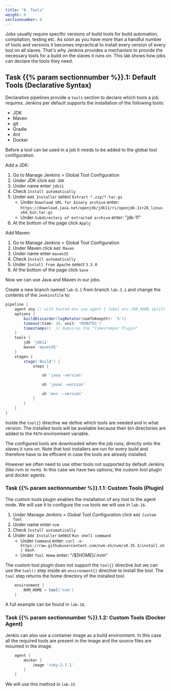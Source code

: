 ```yaml
---
title: "8. Tools"
weight: 8
sectionnumber: 8
---
```


Jobs usually require specific versions of build tools for build automation, compilation, testing etc.
As soon as you have more than a handful number of tools and versions it becomes impractical to install every version of every tool on all slaves.
That's why Jenkins provides a mechanism to provide the necessary tools for a build on the slaves it runs on.
This lab shows how jobs can declare the tools they need.


## Task {{% param sectionnumber %}}.1: Default Tools (Declarative Syntax)


Declarative pipelines provide a ``tools`` section to declare which
tools a job requires. Jenkins per default supports the installation of the following tools:

* JDK
* Maven
* git
* Gradle
* Ant
* Docker

Before a tool can be used in a job it needs to be added to the global tool configuration.

Add a JDK:

1. Go to Manage Jenkins > Global Tool Configuration
1. Under JDK click `Add JDK`
1. Under name enter `jdk11`
1. Check `Install automatically`
1. Under `Add Installer` select `Extract *.zip/*.tar.gz`
    * Under `Download URL for binary archive` enter: `https://download.java.net/openjdk/jdk11/ri/openjdk-11+28_linux-x64_bin.tar.gz`
    * Under `Subdirectory of extracted archive` enter: "jdk-11"
1. At the bottom of the page click `Apply`

Add Maven:

1. Go to Manage Jenkins > Global Tool Configuration
1. Under Maven click `Add Maven`
1. Under name enter `maven35`
1. Check `Install automatically`
1. Under `Install from Apache` select `3.5.0`
1. At the bottom of the page click `Save`

Now we can use Java and Maven in our jobs.

Create a new branch named ``lab-8.1`` from branch ``lab-3.1`` and change the contents of the ``Jenkinsfile`` to:

```groovy
pipeline {
    agent any // with hosted env use agent { label env.JOB_NAME.split('/')[0] }
    options {
        buildDiscarder(logRotator(numToKeepStr: '5'))
        timeout(time: 10, unit: 'MINUTES')
        timestamps()  // Requires the "Timestamper Plugin"
    }
    tools {
        jdk 'jdk11'
        maven 'maven35'
    }
    stages {
        stage('Build') {
            steps {

                sh 'java -version'

                sh 'javac -version'

                sh 'mvn --version'
            }
        }
    }
}
```

Inside the `tool{}` directive we define which tools are needed and in what version. The installed tools will be available because their bin directories are added to the ``PATH`` environment variable.

The configured tools are downloaded when the job runs, directly onto the slaves it runs on.
Note that tool installers are run for every build and therefore have to be efficient in case the tools are already installed.

However we often need to use other tools not supported by default Jenkins (like rvm or nvm). In this case we have two options; the custom tool plugin and docker agents.


### Task {{% param sectionnumber %}}.1.1: Custom Tools (Plugin)

The custom tools plugin enables the installation of any tool to the agent node. We will use it to configure the `nvm` tools we will use in `lab-16`.

1. Under Manage Jenkins > Global Tool Configuration click `Add Custom Tool`
2. Under name enter `nvm`
3. Check `Install automatically`
4. Under `Add Installer` select `Run shell command`
    * Under `Command` enter: `curl -o- https://raw.githubusercontent.com/nvm-sh/nvm/v0.35.3/install.sh | bash`
    * Under `Tool Home` enter: "/${HOME}/.nvm"

The custom tool plugin does not support the `tool{}` directive but we can use the `tool()` step inside an `environment{}` directive to install the tool. The ``tool`` step returns the home directory of the installed tool.

```groovy
    environment {
        NVM_HOME = tool('nvm')
    }
```

A full example can be found in `lab-16`.


### Task {{% param sectionnumber %}}.1.2: Custom Tools (Docker Agent)


Jenkis can also use a container image as a build environment. In this case all the required tools are present in the image and the source files are mounted in the image.

```groovy
    agent {
        docker {
            image 'ruby:2.7.1'
        }
    }
```

We will use this method in `lab-15`

